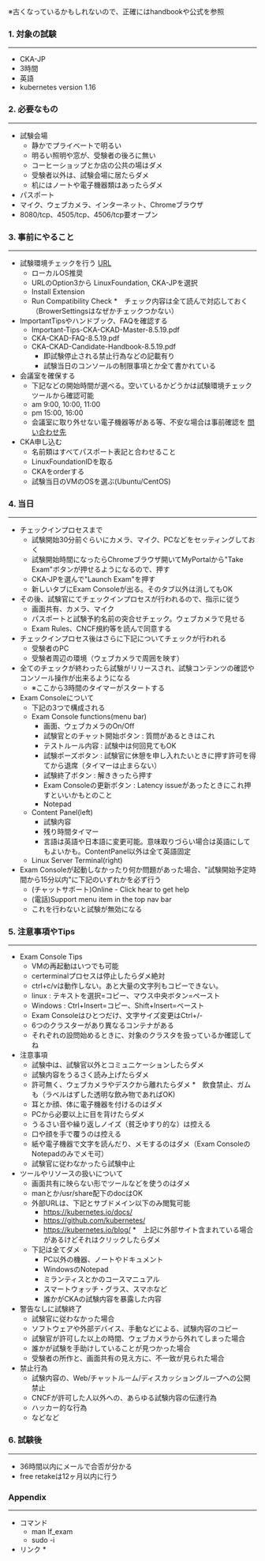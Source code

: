 ※古くなっているかもしれないので、正確にはhandbookや公式を参照

### 1. 対象の試験
***
* CKA-JP
* 3時間
* 英語
* kubernetes version 1.16

### 2. 必要なもの
***
* 試験会場
	* 静かでプライベートで明るい
	* 明るい照明や窓が、受験者の後ろに無い
	* コーヒーショップとか店の公共の場はダメ
	* 受験者以外は、試験会場に居たらダメ
	* 机にはノートや電子機器類はあったらダメ
* パスポート
* マイク、ウェブカメラ、インターネット、Chromeブラウザ
* 8080/tcp、4505/tcp、4506/tcp要オープン

### 3. 事前にやること
***

* 試験環境チェックを行う [URL](https://www.examslocal.com/ScheduleExam/Home/CompatibilityCheck)
	* ローカルOS推奨
	* URLのOption3から LinuxFoundation, CKA-JPを選択
	* Install Extension
	* Run Compatibility Check
	*　チェック内容は全て読んで対応しておく（BrowerSettingsはなぜかチェックつかない）
* ImportantTipsやハンドブック、FAQを確認する
	* Important-Tips-CKA-CKAD-Master-8.5.19.pdf
	* CKA-CKAD-FAQ-8.5.19.pdf
	* CKA-CKAD-Candidate-Handbook-8.5.19.pdf
		* 即試験停止される禁止行為などの記載有り
		* 試験当日のコンソールの制限事項とか全て書かれている
* 会議室を確保する
	* 下記などの開始時間が選べる。空いているかどうかは試験環境チェックツールから確認可能
	* am 9:00, 10:00, 11:00
	* pm 15:00, 16:00
	* 会議室に取り外せない電子機器等がある等、不安な場合は事前確認を [問い合わせ先](customersupport@rt.linuxfoundation.org)
* CKA申し込む
	* 名前類はすべてパスポート表記と合わせること
	* LinuxFoundationIDを取る
	* CKAをorderする
	* 試験当日のVMのOSを選ぶ(Ubuntu/CentOS)

### 4. 当日
***
* チェックインプロセスまで
	* 試験開始30分前ぐらいにカメラ、マイク、PCなどをセッティングしておく
	* 試験開始時間になったらChromeブラウザ開いてMyPortalから"Take Exam"ボタンが押せるようになるので、押す
	* CKA-JPを選んで"Launch Exam"を押す
	* 新しいタブにExam Consoleが出る。そのタブ以外は消してもOK
* その後、試験官にてチェックインプロセスが行われるので、指示に従う
	* 画面共有、カメラ、マイク
	* パスポートと試験予約名前の突合せチェック。ウェブカメラで見せる
	* Exam Rules、CNCF規約等を読んで同意する
* チェックインプロセス後はさらに下記についてチェックが行われる
	* 受験者のPC
	* 受験者周辺の環境（ウェブカメラで周囲を映す）
* 全てのチェックが終わったら試験がリリースされ、試験コンテンツの確認やコンソール操作が出来るようになる
	* ※ここから3時間のタイマーがスタートする
* Exam Consoleについて
	* 下記の3つで構成される
	* Exam Console functions(menu bar)
		* 画面、ウェブカメラのOn/Off
		* 試験官とのチャット開始ボタン : 質問があるときはこれ
		* テストルール内容 : 試験中は何回見てもOK
		* 試験ポーズボタン : 試験官に休憩を申し入れたいときに押す許可を得てから退席（タイマーは止まらない）
		* 試験終了ボタン : 解ききったら押す
		* Exam Consoleの更新ボタン : Latency issueがあったときにこれ押すといいかもとのこと
		* Notepad
	* Content Panel(left)
		* 試験内容
		* 残り時間タイマー
		* 言語は英語や日本語に変更可能。意味取りづらい場合は英語にしてもよいかも。ContentPanel以外は全て英語固定
	* Linux Server Terminal(right)
* Exam Consoleが起動しなかったり何か問題があった場合、"試験開始予定時間から15分以内"に下記のいずれかを必ず行う
	* (チャットサポート)Online - Click hear to get help
	* (電話)Support menu item in the top nav bar
	* これを行わないと試験が無効になる

### 5. 注意事項やTips
***
* Exam Console Tips
	* VMの再起動はいつでも可能
	* certerminalプロセスは停止したらダメ絶対
	* ctrl+c/vは動作しない。あと大量の文字列もコピーできない。
	* linux : テキストを選択=コピー、マウス中央ボタン=ペースト
	* Windows : Ctrl+Insert=コピー、Shift+Insert=ペースト
	* Exam Consoleはひとつだけ、文字サイズ変更はCtrl+/-
	* 6つのクラスターがあり異なるコンテナがある
	* それぞれの設問始めるときに、対象のクラスタを扱っているか確認してね
* 注意事項
	* 試験中は、試験官以外とコミュニケーションしたらダメ
	* 試験内容をうるさく読み上げたらダメ
	* 許可無く、ウェブカメラやデスクから離れたらダメ
	*　飲食禁止、ガムも（ラベルはずした透明な飲み物であればOK)
	* 耳とか顔、体に電子機器を付けるのはダメ
	* PCから必要以上に目を背けたらダメ
	* うるさい音や繰り返しノイズ（貧乏ゆすり的な）は控える
	* 口や顔を手で覆うのは控える
	* 紙や電子機器で文字を読んだり、メモするのはダメ（Exam ConsoleのNotepadのみでメモ可）
	* 試験官に従わなかったら試験中止
* ツールやリソースの扱いについて
	* 画面共有に映らない形でツールなどを使うのはダメ
	* manとか/usr/share配下のdocはOK
	* 外部URLは、下記とサブドメイン以下のみ閲覧可能
		* https://kubernetes.io/docs/
		* https://github.com/kubernetes/
		* https://kubernetes.io/blog/
		*　上記に外部サイト含まれている場合があるけどそれはクリックしたらダメ
	* 下記は全てダメ
		* PC以外の機器、ノートやドキュメント
		* WindowsのNotepad
		* ミランティスとかのコースマニュアル
		* スマートウォッチ・グラス、スマホなど
		* 誰かがCKAの試験内容を暴露した内容
* 警告なしに試験終了
	* 試験官に従わなかった場合
	* ソフトウェアや外部デバイス、手動などによる、試験内容のコピー
	* 試験官が許可した以上の時間、ウェブカメラから外れてしまった場合
	* 誰かが試験を手助けしていることが見つかった場合
	* 受験者の所作と、画面共有の見え方に、不一致が見られた場合
* 禁止行為
	* 試験内容の、Web/チャットルーム/ディスカッショングループへの公開禁止
	* CNCFが許可した人以外への、あらゆる試験内容の伝達行為
	* ハッカー的な行為
	* などなど

### 6. 試験後
***
* 36時間以内にメールで合否が分かる
* free retakeは12ヶ月以内に行う

### Appendix
***
* コマンド  
	* man If_exam
	* sudo -i
* リンク
	* 
